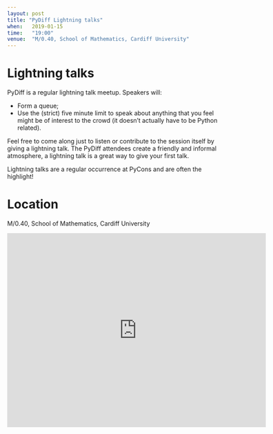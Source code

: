 ```yaml
---
layout: post
title: "PyDiff Lightning talks"
when:   2019-01-15
time:   "19:00"
venue:  "M/0.40, School of Mathematics, Cardiff University"
---
```


# Lightning talks

PyDiff is a regular lightning talk meetup. Speakers will:

- Form a queue;
- Use the (strict) five minute limit to speak about anything that you feel might
  be of interest to the crowd (it doesn’t actually have to be Python related).

Feel free to come along just to listen or contribute to the session itself by
giving a lightning talk. The PyDiff attendees create a friendly and informal
atmosphere, a lightning talk is a great way to give your first talk.

Lightning talks are a regular occurrence at PyCons and are often the highlight!

# Location

M/0.40, School of Mathematics, Cardiff University

<iframe
src="https://www.google.com/maps/embed?pb=!1m18!1m12!1m3!1d1242.185653757937!2d-3.1768315120407054!3d51.48805335740968!2m3!1f0!2f0!3f0!3m2!1i1024!2i768!4f13.1!3m3!1m2!1s0x0%3A0xceb12fd11e556804!2sCardiff+University+School+of+Mathematics!5e0!3m2!1sen!2suk!4v1544097802405"
width="600" height="450" frameborder="0" style="border:0"
allowfullscreen></iframe>
